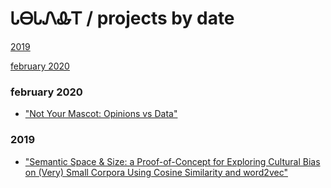 # ᏓᎾᏓᏁᎲᎢ / projects by date

[2019](#2019)

[february 2020](#february-2020)

### february 2020

* ["Not Your Mascot: Opinions vs Data"](https://IndigenousEngineering.github.io/projects/Not_Your_Mascot.html)

### 2019

* ["Semantic Space & Size: a Proof-of-Concept for Exploring Cultural Bias on (Very) Small Corpora Using Cosine Similarity and word2vec"](https://IndigenousEngineering.github.io/blog/posts/semantic_space_and_size.html)

